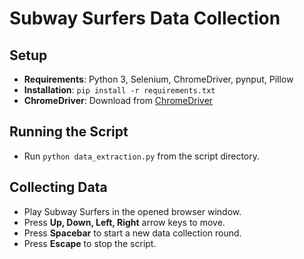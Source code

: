 # Subway Surfers Data Collection

## Setup

-   **Requirements**: Python 3, Selenium, ChromeDriver, pynput, Pillow
-   **Installation**: `pip install -r requirements.txt`
-   **ChromeDriver**: Download from [ChromeDriver](https://sites.google.com/chromium.org/driver/)

## Running the Script

-   Run `python data_extraction.py` from the script directory.

## Collecting Data

-   Play Subway Surfers in the opened browser window.
-   Press **Up, Down, Left, Right** arrow keys to move.
-   Press **Spacebar** to start a new data collection round.
-   Press **Escape** to stop the script.

